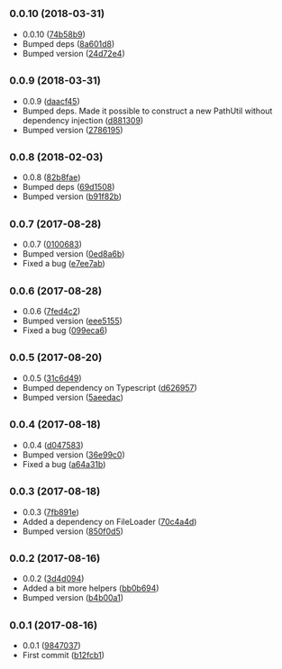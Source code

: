 <a name="0.0.10"></a>
## <small>0.0.10 (2018-03-31)</small>

* 0.0.10 ([74b58b9](https://github.com/wessberg/pathutil/commit/74b58b9))
* Bumped deps ([8a601d8](https://github.com/wessberg/pathutil/commit/8a601d8))
* Bumped version ([24d72e4](https://github.com/wessberg/pathutil/commit/24d72e4))



<a name="0.0.9"></a>
## <small>0.0.9 (2018-03-31)</small>

* 0.0.9 ([daacf45](https://github.com/wessberg/pathutil/commit/daacf45))
* Bumped deps. Made it possible to construct a new PathUtil without dependency injection ([d881309](https://github.com/wessberg/pathutil/commit/d881309))
* Bumped version ([2786195](https://github.com/wessberg/pathutil/commit/2786195))



<a name="0.0.8"></a>
## <small>0.0.8 (2018-02-03)</small>

* 0.0.8 ([82b8fae](https://github.com/wessberg/pathutil/commit/82b8fae))
* Bumped deps ([69d1508](https://github.com/wessberg/pathutil/commit/69d1508))
* Bumped version ([b91f82b](https://github.com/wessberg/pathutil/commit/b91f82b))



<a name="0.0.7"></a>
## <small>0.0.7 (2017-08-28)</small>

* 0.0.7 ([0100683](https://github.com/wessberg/pathutil/commit/0100683))
* Bumped version ([0ed8a6b](https://github.com/wessberg/pathutil/commit/0ed8a6b))
* Fixed a bug ([e7ee7ab](https://github.com/wessberg/pathutil/commit/e7ee7ab))



<a name="0.0.6"></a>
## <small>0.0.6 (2017-08-28)</small>

* 0.0.6 ([7fed4c2](https://github.com/wessberg/pathutil/commit/7fed4c2))
* Bumped version ([eee5155](https://github.com/wessberg/pathutil/commit/eee5155))
* Fixed a bug ([099eca6](https://github.com/wessberg/pathutil/commit/099eca6))



<a name="0.0.5"></a>
## <small>0.0.5 (2017-08-20)</small>

* 0.0.5 ([31c6d49](https://github.com/wessberg/pathutil/commit/31c6d49))
* Bumped dependency on Typescript ([d626957](https://github.com/wessberg/pathutil/commit/d626957))
* Bumped version ([5aeedac](https://github.com/wessberg/pathutil/commit/5aeedac))



<a name="0.0.4"></a>
## <small>0.0.4 (2017-08-18)</small>

* 0.0.4 ([d047583](https://github.com/wessberg/pathutil/commit/d047583))
* Bumped version ([36e99c0](https://github.com/wessberg/pathutil/commit/36e99c0))
* Fixed a bug ([a64a31b](https://github.com/wessberg/pathutil/commit/a64a31b))



<a name="0.0.3"></a>
## <small>0.0.3 (2017-08-18)</small>

* 0.0.3 ([7fb891e](https://github.com/wessberg/pathutil/commit/7fb891e))
* Added a dependency on FileLoader ([70c4a4d](https://github.com/wessberg/pathutil/commit/70c4a4d))
* Bumped version ([850f0d5](https://github.com/wessberg/pathutil/commit/850f0d5))



<a name="0.0.2"></a>
## <small>0.0.2 (2017-08-16)</small>

* 0.0.2 ([3d4d094](https://github.com/wessberg/pathutil/commit/3d4d094))
* Added a bit more helpers ([bb0b694](https://github.com/wessberg/pathutil/commit/bb0b694))
* Bumped version ([b4b00a1](https://github.com/wessberg/pathutil/commit/b4b00a1))



<a name="0.0.1"></a>
## <small>0.0.1 (2017-08-16)</small>

* 0.0.1 ([9847037](https://github.com/wessberg/pathutil/commit/9847037))
* First commit ([b12fcb1](https://github.com/wessberg/pathutil/commit/b12fcb1))



